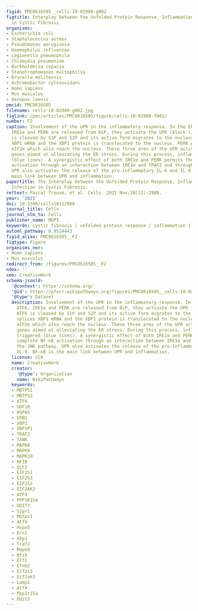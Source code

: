 ```yaml
---
figid: PMC8616505__cells-10-02980-g002
figtitle: Interplay between the Unfolded Protein Response, Inflammation and Infection
  in Cystic Fibrosis
organisms:
- Escherichia coli
- Staphylococcus aureus
- Pseudomonas aeruginosa
- Haemophilus influenzae
- Legionella pneumophila
- Chlamydia pneumoniae
- Burkholderia cepacia
- Stenotrophomonas maltophilia
- Brucella melitensis
- Achromobacter xylosoxidans
- Homo sapiens
- Mus musculus
- Xenopus laevis
pmcid: PMC8616505
filename: cells-10-02980-g002.jpg
figlink: /pmc/articles/PMC8616505/figure/cells-10-02980-f002/
number: F2
caption: Involvement of the UPR in the inflammatory response. In the ER, when ATF6,
  IRE1α and PERK are released from BiP, they activate the UPR (black lines). ATF6
  is cleaved by S1P and S2P and its active form migrates to the nucleus. IRE1α splices
  XBP1 mRNA and the XBP1 protein is translocated to the nucleus. PERK phosphorylates
  eIF2α which also reach the nucleus. These three arms of the UPR activate specific
  genes aimed at alleviating the ER stress. During this process, inflammation is triggered
  (blue lines). A synergistic effect of both IRE1α and PERK permits the complete NF-κB
  activation through an interaction between IRE1α and TRAF2 and through the JNK pathway.
  UPR also activates the release of the pro-inflammatory IL-6 and IL-8. NF-κB is the
  main link between UPR and inflammation.
papertitle: The Interplay between the Unfolded Protein Response, Inflammation and
  Infection in Cystic Fibrosis.
reftext: Pascal Trouvé, et al. Cells. 2021 Nov;10(11):2980.
year: '2021'
doi: 10.3390/cells10112980
journal_title: Cells
journal_nlm_ta: Cells
publisher_name: MDPI
keywords: cystic fibrosis | unfolded protein response | inflammation | infection
automl_pathway: 0.9524443
figid_alias: PMC8616505__F2
figtype: Figure
organisms_ner:
- Homo sapiens
- Mus musculus
redirect_from: /figures/PMC8616505__F2
ndex: ''
seo: CreativeWork
schema-jsonld:
  '@context': https://schema.org/
  '@id': https://pfocr.wikipathways.org/figures/PMC8616505__cells-10-02980-g002.html
  '@type': Dataset
  description: Involvement of the UPR in the inflammatory response. In the ER, when
    ATF6, IRE1α and PERK are released from BiP, they activate the UPR (black lines).
    ATF6 is cleaved by S1P and S2P and its active form migrates to the nucleus. IRE1α
    splices XBP1 mRNA and the XBP1 protein is translocated to the nucleus. PERK phosphorylates
    eIF2α which also reach the nucleus. These three arms of the UPR activate specific
    genes aimed at alleviating the ER stress. During this process, inflammation is
    triggered (blue lines). A synergistic effect of both IRE1α and PERK permits the
    complete NF-κB activation through an interaction between IRE1α and TRAF2 and through
    the JNK pathway. UPR also activates the release of the pro-inflammatory IL-6 and
    IL-8. NF-κB is the main link between UPR and inflammation.
  license: CC0
  name: CreativeWork
  creator:
    '@type': Organization
    name: WikiPathways
  keywords:
  - MBTPS1
  - MBTPS2
  - ATF6
  - GDF10
  - HSPA5
  - ERN1
  - XBP1
  - XBP1P1
  - TRAF2
  - TANK
  - MAPK8
  - MAPK9
  - MAPK10
  - NFIB
  - ELF2
  - EIF2S1
  - EIF2S3
  - EIF2S2
  - EIF2AK3
  - ATF4
  - PPP1R15A
  - DDIT3
  - S1pr1
  - Mbtps1
  - Atf6
  - Hspa5
  - Ern1
  - Xbp1
  - Traf2
  - Mapk8
  - Nfib
  - Elf2
  - Efnb2
  - Eif2s2
  - Eif2ak3
  - Lamp1
  - Atf4
  - Ppp1r15a
  - Ddit3
---
```

